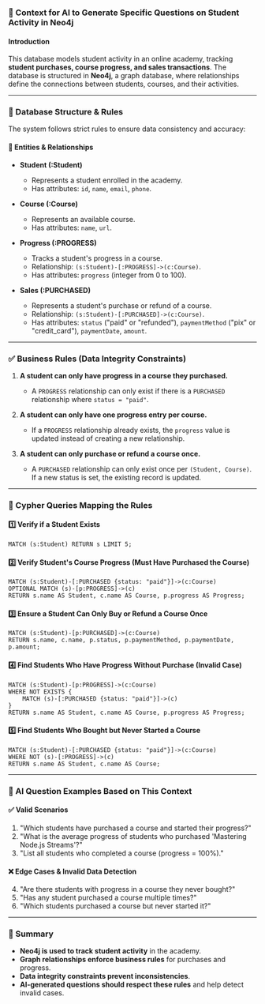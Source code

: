 ### **📜 Context for AI to Generate Specific Questions on Student Activity in Neo4j**

#### **Introduction**
This database models student activity in an online academy, tracking **student purchases, course progress, and sales transactions**. The database is structured in **Neo4j**, a graph database, where relationships define the connections between students, courses, and their activities.

---

### **📌 Database Structure & Rules**
The system follows strict rules to ensure data consistency and accuracy:

#### **📍 Entities & Relationships**
- **Student (:Student)**
  - Represents a student enrolled in the academy.
  - Has attributes: `id`, `name`, `email`, `phone`.

- **Course (:Course)**
  - Represents an available course.
  - Has attributes: `name`, `url`.

- **Progress (:PROGRESS)**
  - Tracks a student's progress in a course.
  - Relationship: `(s:Student)-[:PROGRESS]->(c:Course)`.
  - Has attributes: `progress` (integer from 0 to 100).

- **Sales (:PURCHASED)**
  - Represents a student's purchase or refund of a course.
  - Relationship: `(s:Student)-[:PURCHASED]->(c:Course)`.
  - Has attributes: `status` ("paid" or "refunded"), `paymentMethod` ("pix" or "credit_card"), `paymentDate`, `amount`.

---

### **✅ Business Rules (Data Integrity Constraints)**
1. **A student can only have progress in a course they purchased.**
   - A `PROGRESS` relationship can only exist if there is a `PURCHASED` relationship where `status = "paid"`.

2. **A student can only have one progress entry per course.**
   - If a `PROGRESS` relationship already exists, the `progress` value is updated instead of creating a new relationship.

3. **A student can only purchase or refund a course once.**
   - A `PURCHASED` relationship can only exist once per `(Student, Course)`. If a new status is set, the existing record is updated.

---

### **📌 Cypher Queries Mapping the Rules**

#### **1️⃣ Verify if a Student Exists**
```cypher
MATCH (s:Student) RETURN s LIMIT 5;
```

#### **2️⃣ Verify Student's Course Progress (Must Have Purchased the Course)**
```cypher
MATCH (s:Student)-[:PURCHASED {status: "paid"}]->(c:Course)
OPTIONAL MATCH (s)-[p:PROGRESS]->(c)
RETURN s.name AS Student, c.name AS Course, p.progress AS Progress;
```

#### **3️⃣ Ensure a Student Can Only Buy or Refund a Course Once**
```cypher
MATCH (s:Student)-[p:PURCHASED]->(c:Course)
RETURN s.name, c.name, p.status, p.paymentMethod, p.paymentDate, p.amount;
```

#### **4️⃣ Find Students Who Have Progress Without Purchase (Invalid Case)**
```cypher
MATCH (s:Student)-[p:PROGRESS]->(c:Course)
WHERE NOT EXISTS {
    MATCH (s)-[:PURCHASED {status: "paid"}]->(c)
}
RETURN s.name AS Student, c.name AS Course, p.progress AS Progress;
```

#### **5️⃣ Find Students Who Bought but Never Started a Course**
```cypher
MATCH (s:Student)-[:PURCHASED {status: "paid"}]->(c:Course)
WHERE NOT (s)-[:PROGRESS]->(c)
RETURN s.name AS Student, c.name AS Course;
```

---

### **🚀 AI Question Examples Based on This Context**

#### ✅ **Valid Scenarios**
1. "Which students have purchased a course and started their progress?"
2. "What is the average progress of students who purchased 'Mastering Node.js Streams'?"
3. "List all students who completed a course (progress = 100%)."

#### ❌ **Edge Cases & Invalid Data Detection**
4. "Are there students with progress in a course they never bought?"
5. "Has any student purchased a course multiple times?"
6. "Which students purchased a course but never started it?"

---

### **🎯 Summary**
- **Neo4j is used to track student activity** in the academy.
- **Graph relationships enforce business rules** for purchases and progress.
- **Data integrity constraints prevent inconsistencies**.
- **AI-generated questions should respect these rules** and help detect invalid cases.